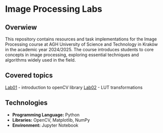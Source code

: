 # Image Processing Labs

## Overwiew

This repository contains resources and task implementations for the Image Processing course at AGH University of Science and Technology in Kraków in the academic year 2024/2025. The course introduces students to core concepts in image processing, exploring essential techniques and algorithms widely used in the field.

## Covered topics

[Lab01](/lab01-intro/) - introduction to openCV library
[Lab02](/lab02-point-operations/) - LUT transformations

## Technologies

- **Programming Language:** Python
- **Libraries:** OpenCV, Matplotlib, NumPy
- **Environment:** Jupyter Notebook